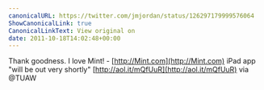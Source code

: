 ```yaml
---
canonicalURL: https://twitter.com/jmjordan/status/126297179999576064
ShowCanonicalLink: true
CanonicalLinkText: View original on
date: 2011-10-18T14:02:48+00:00
---
```

Thank goodness. I love Mint! - [http://Mint.com](http://Mint.com) iPad app "will be out very shortly" [http://aol.it/mQfUuR](http://aol.it/mQfUuR) via @TUAW